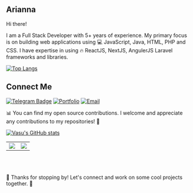 ## Arianna

Hi there!

I am a Full Stack Developer with 5+ years of experience.
My primary focus is on building web applications using 💻 JavaScript, Java, HTML, PHP and CSS.
I have expertise in using 🔥 ReactJS, NextJS, AngulerJS Laravel frameworks and libraries.

[![Top Langs](https://github-readme-stats.vercel.app/api/top-langs/?username=success680&layout=compact)](https://github.com/success680/github-readme-stats)

## Connect Me

[![Telegram Badge](https://img.shields.io/badge/-Telegram-blue?style=flat-square&logo=telegram&logoColor=white)](https://t.me/axe_tiny)
[![Portfolio](https://img.shields.io/badge/-MyPortfolio-grey?style=flat-square&logo=vercel&logoColor=white)](https://error/vercel.app/)
[![Email](https://img.shields.io/badge/-Email-3e91a3?style=flat-square&logo=Minutemailer&logoColor=white)](mailto:successvictory680@gmail.com)

📊 You can find my open source contributions. I welcome and appreciate any contributions to my repositories! 🤝

[![Vasu's GitHub stats](https://github-readme-stats.vercel.app/api?username=success680&theme=prussian&show_icons=true)](https://github.com/success680/github-readme-stats)

<table>
<tr>
<td>
<img align="center" src="https://github-readme-streak-stats.herokuapp.com/?user=success680&theme=tokyonight" />
<td><img src="https://github-readme-stats.vercel.app/api/top-langs?username=success680&show_icons=true&locale=en&layout=compact&theme=tokyonight" />
</td>
</tr>
</table>
<br>
<br>

🎉 Thanks for stopping by! Let's connect and work on some cool projects together. 🚀
